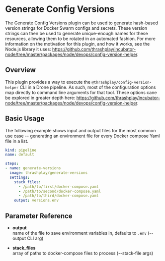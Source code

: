 # Generate Config Versions

The Generate Config Versions plugin can be used to generate hash-based version strings for Docker Swarm
configs and secrets. These version strings can then be used to generate unique-enough names for
these resources, allowing them to be rotated in an automated fashion. For more information on the 
motivation for this plugin, and how it works, see the Node.js library it uses: 
https://github.com/thrashplay/incubator-node/tree/master/packages/node/devops/config-version-helper.

## Overview

This plugin provides a way to execute the `@thrashplay/config-version-helper` CLI in a Drone
pipeline. As such, most of the configuration options map directly to command line arguments for that
tool. These options cane be explored in greater depth here: 
https://github.com/thrashplay/incubator-node/tree/master/packages/node/devops/config-version-helper.

## Basic Usage

The following example shows input and output files for the most common use case -- generating
an environment file for every Docker compose Yaml file in a list.

```yaml
kind: pipeline
name: default

steps:
- name: generate-versions
  image: thrashplay/generate-versions
  settings:
    stack_files: 
      - /path/to/first/docker-compose.yaml
      - /path/to/second/docker-compose.yaml
      - /path/to/third/docker-compose.yaml
    output: versions.env
```

## Parameter Reference

- **output**   
   name of the file to save environment variables in, defaults to `.env` (--output CLI arg)

- **stack_files**   
   array of paths to docker-compose files to process (--stack-file args)
